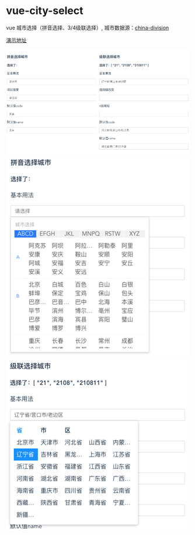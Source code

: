 # vue-city-select
vue 城市选择（拼音选择、3/4级联选择）, 城市数据源：[china-division](https://www.npmjs.com/package/china-division)

[演示地址](https://codesandbox.io/s/vue-city-select-pinyinpinyinchengshixuanzeshengshiqujiedao-bhurh)

![alt](./public/1.png)
![alt](./public/2.png)
![alt](./public/3.png)
